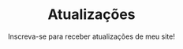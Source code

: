 ---
layout: pages/updates
permalink: "/atualizacoes/"

lang: pt
title: "Atualizações"
subtitle: "Inscreva-se para receber atualizações de meu site!"
---